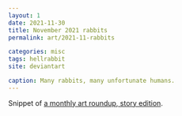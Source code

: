 ```yaml
---
layout: 1
date: 2021-11-30
title: November 2021 rabbits
permalink: art/2021-11-rabbits

categories: misc
tags: hellrabbit
site: deviantart

caption: Many rabbits, many unfortunate humans.
---
```

Snippet of [a monthly art roundup, story edition](https://a-flyleaf.github.io/ygbtdm/gallery/roundups/2021-11).